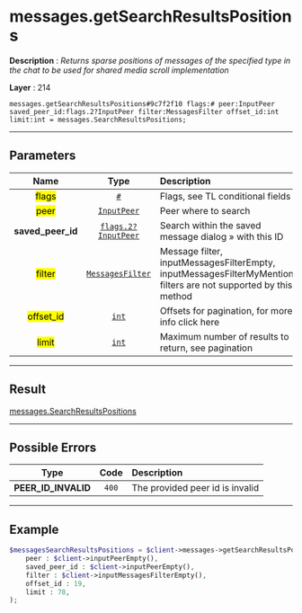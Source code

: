 # messages.getSearchResultsPositions

**Description** : *Returns sparse positions of messages of the specified type in the chat to be used for shared media scroll implementation*

**Layer** : 214

```tl
messages.getSearchResultsPositions#9c7f2f10 flags:# peer:InputPeer saved_peer_id:flags.2?InputPeer filter:MessagesFilter offset_id:int limit:int = messages.SearchResultsPositions;
```

---

## Parameters

| Name | Type | Description |
| :---: | :---: | :--- |
| <mark>flags</mark> | [`#`](type/#) | Flags, see TL conditional fields |
| <mark>peer</mark> | [`InputPeer`](type/InputPeer) | Peer where to search |
| **saved_peer_id** | [`flags.2?InputPeer`](type/InputPeer) | Search within the saved message dialog » with this ID |
| <mark>filter</mark> | [`MessagesFilter`](type/MessagesFilter) | Message filter, inputMessagesFilterEmpty, inputMessagesFilterMyMentions filters are not supported by this method |
| <mark>offset_id</mark> | [`int`](type/int) | Offsets for pagination, for more info click here |
| <mark>limit</mark> | [`int`](type/int) | Maximum number of results to return, see pagination |

---

## Result

[messages.SearchResultsPositions](type/messages.SearchResultsPositions)

---

## Possible Errors

| Type | Code | Description |
| :---: | :---: | :--- |
| **PEER_ID_INVALID** | `400` | The provided peer id is invalid |

---

## Example

```php
$messagesSearchResultsPositions = $client->messages->getSearchResultsPositions(
	peer : $client->inputPeerEmpty(),
	saved_peer_id : $client->inputPeerEmpty(),
	filter : $client->inputMessagesFilterEmpty(),
	offset_id : 19,
	limit : 78,
);
```